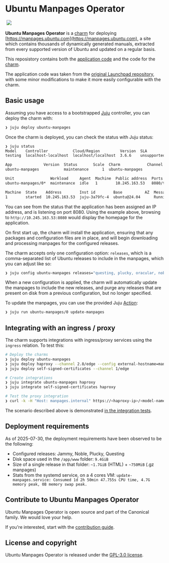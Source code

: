 # Ubuntu Manpages Operator

<a href="https://charmhub.io/ubuntu-manpages"><img alt="" src="https://charmhub.io/ubuntu-manpages/badge.svg" /></a>
<a href="https://github.com/canonical/ubuntu-manpages-operator/actions/workflows/release.yaml"><img src="https://github.com/canonical/ubuntu-manpages-operator/actions/workflows/release.yaml/badge.svg"></a>

**Ubuntu Manpages Operator** is a [charm](https://juju.is/charms-architecture) for deploying [https://manpages.ubuntu.com](https://manpages.ubuntu.com), a site which contains thousands of dynamically generated manuals, extracted from every supported version of Ubuntu and updated on a regular basis.

This reposistory contains both the [application code](./app) and the code for the [charm](./src).

The application code was taken from the [original Launchpad repository](https://launchpad.net/ubuntu-manpage-repository), with some minor modifications to make it more easily configurable with the charm.

## Basic usage

Assuming you have access to a bootstrapped [Juju](https://juju.is) controller, you can deploy the charm with:

```bash
❯ juju deploy ubuntu-manpages
```

Once the charm is deployed, you can check the status with Juju status:

```bash
❯ juju status
Model    Controller           Cloud/Region         Version  SLA          Timestamp
testing  localhost-localhost  localhost/localhost  3.6.6    unsupported  11:06:36+01:00

App              Version  Status       Scale  Charm            Channel  Rev  Exposed  Message
ubuntu-manpages           maintenance      1  ubuntu-manpages             0  no       Updating manpages

Unit                Workload     Agent  Machine  Public address  Ports     Message
ubuntu-manpages/0*  maintenance  idle   1        10.245.163.53   8080/tcp  Updating manpages

Machine  State    Address        Inst id        Base          AZ  Message
1        started  10.245.163.53  juju-3a79fc-4  ubuntu@24.04      Running
```

You can see from the status that the application has been assigned an IP address, and is listening on port 8080. Using the example above, browsing to `http://10.245.163.53:8080` would display the homepage for the application.

On first start up, the charm will install the application, ensuring that any packages and configuration files are in place, and will begin downloading and processing manpages for the configured releases.

The charm accepts only one configuration option: `releases`, which is a comma-separated list of Ubuntu releases to include in the manpages, which you can adjust like so:

```bash
❯ juju config ubuntu-manpages releases="questing, plucky, oracular, noble"
```

When a new configuration is applied, the charm will automatically update the manpages to include the new releases, and purge any releases that are present on disk from a previous configuration, but no longer specified.

To update the manpages, you can use the provided Juju [Action](https://documentation.ubuntu.com/juju/3.6/howto/manage-actions/):

```bash
❯ juju run ubuntu-manpages/0 update-manpages
```

## Integrating with an ingress / proxy

The charm supports integrations with ingress/proxy services using the `ingress` relation. To test this:

```bash
# Deploy the charms
❯ juju deploy ubuntu-manpages
❯ juju deploy haproxy --channel 2.8/edge --config external-hostname=manpages.internal
❯ juju deploy self-signed-certificates --channel 1/edge

# Create integrations
❯ juju integrate ubuntu-manpages haproxy
❯ juju integrate self-signed-certificates haproxy

# Test the proxy integration
❯ curl -k -H "Host: manpages.internal" https://<haproxy-ip>/<model-name>-ubuntu-manpages
```

The scenario described above is demonstrated [in the integration tests](./tests/integration/test_ingress.py).

## Deployment requirements

As of 2025-07-30, the deployment requirements have been observed to be the following:
* Configured releases: Jammy, Noble, Plucky, Questing
* Disk space used in the `/app/www` folder: `9.4GiB`
* Size of a single release in that folder: `~1.7GiB` (HTML) + `~750MiB` (.gz manpages)
* Stats from the systemd service, on a 4 cores VM: `update-manpages.service: Consumed 1d 2h 50min 47.755s CPU time, 4.7G memory peak, 0B memory swap peak.`

## Contribute to Ubuntu Manpages Operator

Ubuntu Manpages Operator is open source and part of the Canonical family. We would love your help.

If you're interested, start with the [contribution guide](CONTRIBUTING.md).

## License and copyright

Ubuntu Manpages Operator is released under the [GPL-3.0 license](LICENSE).
